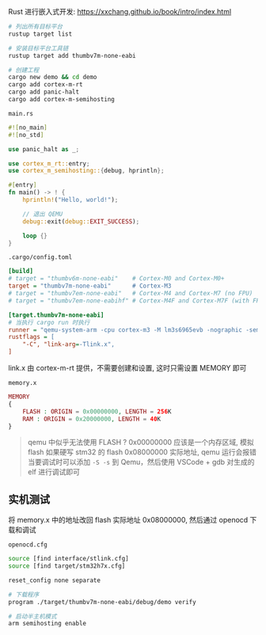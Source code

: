 Rust 进行嵌入式开发:
https://xxchang.github.io/book/intro/index.html

```sh
# 列出所有目标平台
rustup target list

# 安装目标平台工具链
rustup target add thumbv7m-none-eabi

# 创建工程
cargo new demo && cd demo
cargo add cortex-m-rt
cargo add panic-halt
cargo add cortex-m-semihosting
```

`main.rs`

```rust
#![no_main]
#![no_std]

use panic_halt as _;

use cortex_m_rt::entry;
use cortex_m_semihosting::{debug, hprintln};

#[entry]
fn main() -> ! {
    hprintln!("Hello, world!");

    // 退出 QEMU
    debug::exit(debug::EXIT_SUCCESS);

    loop {}
}
```

`.cargo/config.toml`


```ini
[build]
# target = "thumbv6m-none-eabi"    # Cortex-M0 and Cortex-M0+
target = "thumbv7m-none-eabi"      # Cortex-M3
# target = "thumbv7em-none-eabi"   # Cortex-M4 and Cortex-M7 (no FPU)
# target = "thumbv7em-none-eabihf" # Cortex-M4F and Cortex-M7F (with FPU)

[target.thumbv7m-none-eabi]
# 当执行 cargo run 时执行
runner = "qemu-system-arm -cpu cortex-m3 -M lm3s6965evb -nographic -semihosting-config enable=on,target=native -kernel"
rustflags = [
    "-C", "link-arg=-Tlink.x",
]
```

link.x 由 cortex-m-rt 提供，不需要创建和设置, 这时只需设置 MEMORY 即可

`memory.x`

```php
MEMORY
{
    FLASH : ORIGIN = 0x00000000, LENGTH = 256K
    RAM : ORIGIN = 0x20000000, LENGTH = 40K
}
```

> qemu 中似乎无法使用 FLASH ? 0x00000000 应该是一个内存区域, 模拟 flash
> 如果硬写 stm32 的 flash 0x08000000 实际地址, qemu 运行会报错
> 当要调试时可以添加 `-S -s` 到 Qemu，然后使用 VSCode + gdb 对生成的 elf 进行调试即可

## 实机测试

将 memory.x 中的地址改回 flash 实际地址 0x08000000, 然后通过 openocd 下载和调试

`openocd.cfg`

```sh
source [find interface/stlink.cfg]
source [find target/stm32h7x.cfg]

reset_config none separate

# 下载程序
program ./target/thumbv7m-none-eabi/debug/demo verify

# 启动半主机模式
arm semihosting enable
```

